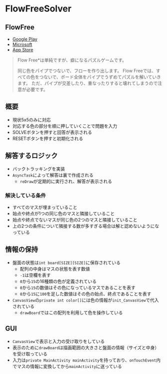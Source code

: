 # FlowFreeSolver

## FlowFree
- [Google Play](https://play.google.com/store/apps/details?id=com.bigduckgames.flow&hl=ja)
- [Microsoft](https://www.microsoft.com/ja-jp/p/flow-free/9wzdncrdqvpj?activetab=pivot%3Aoverviewtab)
- [App Store](https://itunes.apple.com/jp/app/flow-free/id526641427?mt=8)

> Flow Free*は単純ですが、癖になるパズルゲームです。
> 
> 同じ色をパイプでつないで、フローを作り出します。 Flow Freeでは、すべての色をつないで、ボード全体をパイプでうずめてパズルを解いていきます。 ただ、パイプが交差したり、重なったりすると壊れてしまうので注意が必要です。


## 概要
- 現状5x5のみに対応
- 対応する色の部分を順に押していくことで問題を入力
- SOLVEボタンを押すと回答が表示される
- RESETボタンを押すと初期化される

## 解答するロジック
- バックトラッキングを実装
- ```AsyncTask```によって解答は裏で作成される
    - ```reDraw```が定期的に実行され、解答が表示される

### 解決している条件
- すべてのマスが埋まっていること
- 始点や終点が1つの同じ色のマスと隣接していること
- 始点や終点でないマスが同じ色の2つのマスと隣接していること
- 上の2つの条件について隣接する数が多すぎる場合は解と認めないようになっている

## 情報の保持
- 盤面の状態は```int board[SIZE][SIZE]```に保存されている
    - 配列の中身はマスの状態を表す数値
    - ```-1```は空欄を表す
    - ```0```から```15```の16種類の色が定義されている
    - ```0```から```15```の数値はその色になっているマスであることを表す
    - ```0```から```15```に```100```を足した数値はその色の始点、終点であることを表す
- ```CanvasView```の```private int color[]```には色の情報が```init_CanvasView```で代入されている
    - ```drawBoard```ではこの配列を利用して色を操作している

## GUI
- ```CanvasView```で表示と入力の受け取りをしている
- 表示のために```drawBoard```は描画範囲の大きさと盤面の情報（サイズと中身）を受け取っている
- 入力は```private MainActivity mainActivity```を持っており、```onTouchEvent```内でマスの情報に変換してから```mainActivity```に送っている


